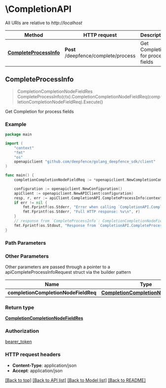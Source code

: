# \CompletionAPI

All URIs are relative to *http://localhost*

Method | HTTP request | Description
------------- | ------------- | -------------
[**CompleteProcessInfo**](CompletionAPI.md#CompleteProcessInfo) | **Post** /deepfence/complete/process | Get Completion for process fields



## CompleteProcessInfo

> CompletionCompletionNodeFieldRes CompleteProcessInfo(ctx).CompletionCompletionNodeFieldReq(completionCompletionNodeFieldReq).Execute()

Get Completion for process fields



### Example

```go
package main

import (
    "context"
    "fmt"
    "os"
    openapiclient "github.com/deepfence/golang_deepfence_sdk/client"
)

func main() {
    completionCompletionNodeFieldReq := *openapiclient.NewCompletionCompletionNodeFieldReq("Completion_example", "FieldName_example", *openapiclient.NewModelFetchWindow(int32(123), int32(123))) // CompletionCompletionNodeFieldReq |  (optional)

    configuration := openapiclient.NewConfiguration()
    apiClient := openapiclient.NewAPIClient(configuration)
    resp, r, err := apiClient.CompletionAPI.CompleteProcessInfo(context.Background()).CompletionCompletionNodeFieldReq(completionCompletionNodeFieldReq).Execute()
    if err != nil {
        fmt.Fprintf(os.Stderr, "Error when calling `CompletionAPI.CompleteProcessInfo``: %v\n", err)
        fmt.Fprintf(os.Stderr, "Full HTTP response: %v\n", r)
    }
    // response from `CompleteProcessInfo`: CompletionCompletionNodeFieldRes
    fmt.Fprintf(os.Stdout, "Response from `CompletionAPI.CompleteProcessInfo`: %v\n", resp)
}
```

### Path Parameters



### Other Parameters

Other parameters are passed through a pointer to a apiCompleteProcessInfoRequest struct via the builder pattern


Name | Type | Description  | Notes
------------- | ------------- | ------------- | -------------
 **completionCompletionNodeFieldReq** | [**CompletionCompletionNodeFieldReq**](CompletionCompletionNodeFieldReq.md) |  | 

### Return type

[**CompletionCompletionNodeFieldRes**](CompletionCompletionNodeFieldRes.md)

### Authorization

[bearer_token](../README.md#bearer_token)

### HTTP request headers

- **Content-Type**: application/json
- **Accept**: application/json

[[Back to top]](#) [[Back to API list]](../README.md#documentation-for-api-endpoints)
[[Back to Model list]](../README.md#documentation-for-models)
[[Back to README]](../README.md)

